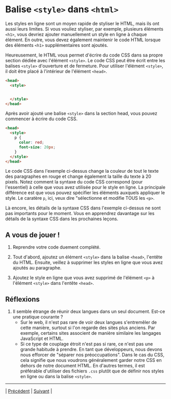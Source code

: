 # Balise `<style>` dans `<html>`

Les styles en ligne sont un moyen rapide de styliser le HTML, mais ils ont aussi leurs limites. Si vous vouliez styliser, par exemple, plusieurs éléments `<h1>`, vous devriez ajouter manuellement un style en ligne à chaque élément. En outre, vous devez également maintenir le code HTML lorsque des éléments `<h1>` supplémentaires sont ajoutés.

Heureusement, le HTML vous permet d'écrire du code CSS dans sa propre section dédiée avec l'élément `<style>`. Le code CSS peut être écrit entre les balises `<style>` d'ouverture et de fermeture. Pour utiliser l'élément `<style>`, il doit être placé à l'intérieur de l'élément `<head>`.

```html
<head>
  <style>


  </style>
</head>
```

Après avoir ajouté une balise `<style>` dans la section head, vous pouvez commencer à écrire du code CSS.

```html
<head>
  <style>
    p {
      color: red;
      font-size: 20px;
    }
  </style>
</head>
```

Le code CSS dans l'exemple ci-dessus change la couleur de tout le texte des paragraphes en rouge et change également la taille du texte à 20 pixels. Notez comment la syntaxe du code CSS correspond (pour l'essentiel) à celle que vous avez utilisée pour le style en ligne. La principale différence est que vous pouvez spécifier les éléments auxquels appliquer le style. Le caratère `p`, ici, veux dire "sélectionne et modifie TOUS les `<p>`.

Là encore, les détails de la syntaxe CSS dans l'exemple ci-dessus ne sont pas importants pour le moment. Vous en apprendrez davantage sur les détails de la syntaxe CSS dans les prochaines leçons.

## A vous de jouer !

1. Reprendre votre code duement complété.
2. Tout d'abord, ajoutez un élément `<style>` dans la balise `<head>`, l'entête du HTML. Ensuite, veillez à supprimer les styles en ligne que vous avez ajoutés au paragraphe.

3. Ajoutez le style en ligne que vous avez supprimé de l'élément `<p>` à l'élément `<style>` dans l'entête `<head>`.

## Réflexions
1. Il semble étrange de réunir deux langues dans un seul document. Est-ce une pratique courante ?
    - Sur le web, il n'est pas rare de voir deux langues s'entremêler de cette manière, surtout si l'on regarde des sites plus anciens. Par exemple, certains sites associent de manière similaire les langages JavaScript et HTML.
    - Si ce type de couplage étroit n'est pas si rare, ce n'est pas une grande habitude à prendre. En tant que développeurs, nous devons nous efforcer de "séparer nos préoccupations". Dans le cas du CSS, cela signifie que nous voudrons généralement garder notre CSS en dehors de notre document HTML. En d'autres termes, il est préférable d'utiliser des fichiers `.css` plutôt que de définir nos styles en ligne ou dans la balise `<style>`. 

___

| [Précédent](./1-style-en-ligne.md)       | [Suivant](./3-fichier-css.md)        |
